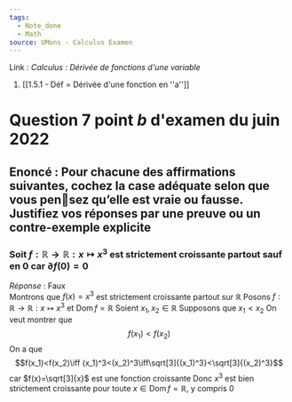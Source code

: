 ```yaml
---
tags:
  - Note_done
  - Math
source: UMons - Calculus Examen
---
```


Link :
_Calculus : Dérivée de fonctions d'une variable_
1. [[1.5.1 - Déf = Dérivée d'une fonction en ''a'']]



# Question 7 point $b$ d'examen du juin 2022
## Enoncé : Pour chacune des affirmations suivantes, cochez la case adéquate selon que vous pensez qu’elle est vraie ou fausse. Justifiez vos réponses par une preuve ou un contre-exemple explicite
### Soit $f:\mathbb{R}\to\mathbb{R} : x\mapsto x^3$ est strictement croissante partout sauf en 0 car $\partial f(0)= 0$ 
_Réponse_ : Faux
\
Montrons que $f(x)=x^3$ est strictement croissante partout sur $\mathbb{R}$ 
Posons $f:\mathbb{R}\to\mathbb{R}:x\mapsto x^3$ et $\operatorname{Dom}f=\mathbb{R}$ 
Soient $x_1, x_2\in\mathbb{R}$ 
Supposons que $x_1< x_2$ 
On veut montrer que $$f(x_1)<f(x_2)$$
On a que $$f(x_1)<f(x_2)\iff (x_1)^3<(x_2)^3\iff\sqrt[3]{(x_1)^3}<\sqrt[3]{(x_2)^3}$$ car $f(x)=\sqrt[3]{x}$ est une fonction croissante 
Donc $x^3$ est bien strictement croissante pour toute $x\in\operatorname{Dom}f=\mathbb{R}$, y compris 0